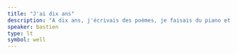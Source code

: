 ```yaml
---
title: "J'ai dix ans"
description: "A dix ans, j'écrivais des poèmes, je faisais du piano et je programmais des jeux. A 38 ans, j'écris, je fais du piano et je programme."
speaker: bastien
type: lt
symbol: well
---
```


